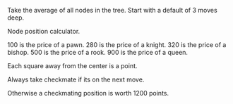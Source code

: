 Take the average of all nodes in the tree. Start with a default of 3 moves deep.

Node position calculator.

100 is the price of a pawn.
280 is the price of a knight.
320 is the price of a bishop.
500 is the price of a rook.
900 is the price of a queen.

Each square away from the center is a point.

Always take checkmate if its on the next move.

Otherwise a checkmating position is worth 1200 points.


